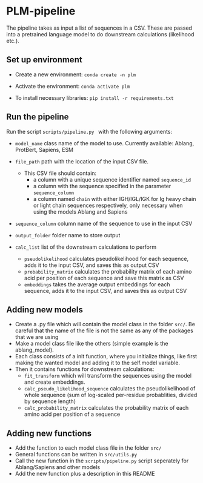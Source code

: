 # PLM-pipeline

The pipeline takes as input a list of sequences in a CSV. These are passed into a pretrained language model to do downstream calculations (likelihood etc.).

## Set up environment

- Create a new environment:
`conda create -n plm`

- Activate the environment:
`conda activate plm`

- To install necessary libraries:
`pip install -r requirements.txt`

## Run the pipeline
Run the script `scripts/pipeline.py ` with the following arguments:
- `model_name` class name of the model to use. Currently available: Ablang, ProtBert, Sapiens, ESM
- `file_path` path with the location of the input CSV file.
    - This CSV file should contain:
        - a column with a unique sequence identifier named `sequence_id`
        - a column with the sequence specified in the parameter `sequence_column`
        - a column named `chain` with either IGH/IGL/IGK for Ig heavy chain or light chain sequences respectively, only necessary when using the models Ablang and Sapiens
    
- `sequence_column` column name of the sequence to use in the input CSV
- `output_folder` folder name to store output
- `calc_list` list of the downstream calculations to perform
    - `pseudolikelihood` calculates pseudolikelihood for each sequence, adds it to the input CSV, and saves this as output CSV
    - `probability_matrix` calculates the probability matrix of each amino acid per position of each sequence and save this matrix as CSV
    - `embeddings` takes the average output embeddings for each sequence, adds it to the input CSV, and saves this as output CSV

## Adding new models
- Create a .py file which will contain the model class in the folder `src/`. Be careful that the name of the file is not the same as any of the packages that we are using
- Make a model class file like the others (simple example is the ablang_model). 
- Each class consists of a init function, where you initialize things, like first making the wanted model and adding it to the self.model variable. 
- Then it contains functions for downstream calculations:
    - `fit_transform` which will transform the sequences using the model and create embeddings.
    - `calc_pseudo_likelihood_sequence` calculates the pseudolikelihood of whole sequence (sum of log-scaled per-residue probablities, divided by sequence length)
    - `calc_probability_matrix` calculates the probability matrix of each amino acid per position of a sequence

## Adding new functions
- Add the function to each model class file in the folder `src/`
- General functions can be written in `src/utils.py`
- Call the new function in the `scripts/pipeline.py` script seperately for Ablang/Sapiens and other models
- Add the new function plus a description in this README
